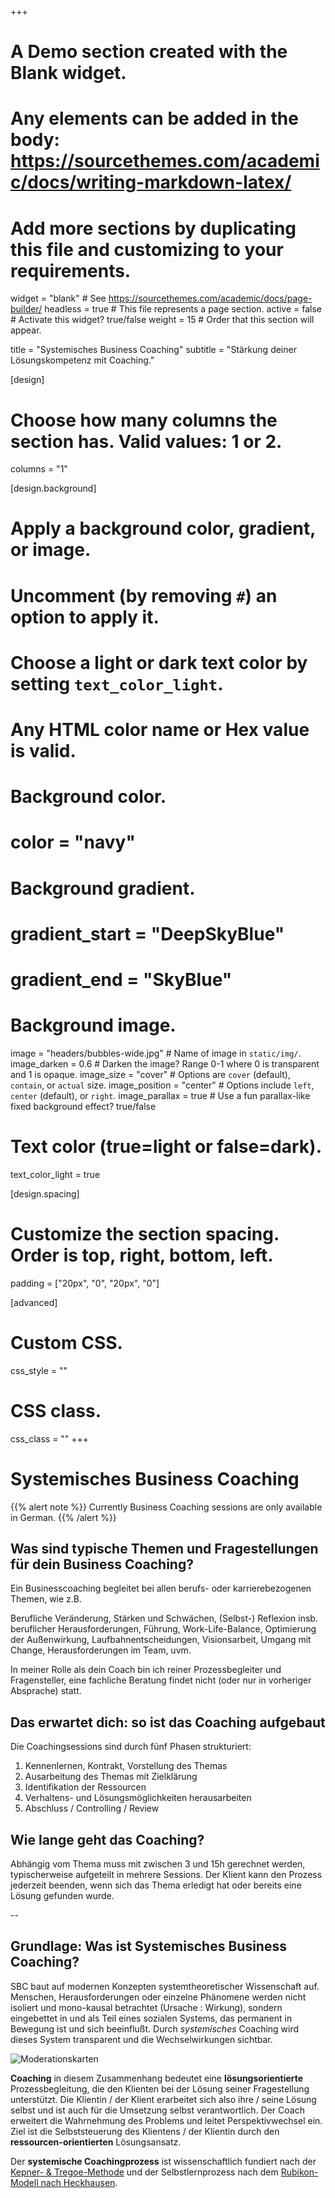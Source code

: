 +++
# A Demo section created with the Blank widget.
# Any elements can be added in the body: https://sourcethemes.com/academic/docs/writing-markdown-latex/
# Add more sections by duplicating this file and customizing to your requirements.

widget = "blank"  # See https://sourcethemes.com/academic/docs/page-builder/
headless = true  # This file represents a page section.
active = false  # Activate this widget? true/false
weight = 15  # Order that this section will appear.

title = "Systemisches Business Coaching"
subtitle = "Stärkung deiner Lösungskompetenz mit Coaching."

[design]
  # Choose how many columns the section has. Valid values: 1 or 2.
  columns = "1"

[design.background]
  # Apply a background color, gradient, or image.
  #   Uncomment (by removing `#`) an option to apply it.
  #   Choose a light or dark text color by setting `text_color_light`.
  #   Any HTML color name or Hex value is valid.

  # Background color.
  # color = "navy"
  
  # Background gradient.
  # gradient_start = "DeepSkyBlue"
  # gradient_end = "SkyBlue"
  
  # Background image.
  image = "headers/bubbles-wide.jpg"  # Name of image in `static/img/`.
  image_darken = 0.6  # Darken the image? Range 0-1 where 0 is transparent and 1 is opaque.
  image_size = "cover"  #  Options are `cover` (default), `contain`, or `actual` size.
  image_position = "center"  # Options include `left`, `center` (default), or `right`.
  image_parallax = true  # Use a fun parallax-like fixed background effect? true/false

  # Text color (true=light or false=dark).
  text_color_light = true

[design.spacing]
  # Customize the section spacing. Order is top, right, bottom, left.
  padding = ["20px", "0", "20px", "0"]

[advanced]
 # Custom CSS. 
 css_style = ""
 
 # CSS class.
 css_class = ""
+++

# Systemisches Business Coaching

{{% alert note %}}
Currently Business Coaching sessions are only available in German.
{{% /alert %}}


## Was sind typische Themen und Fragestellungen für dein Business Coaching?

Ein Businesscoaching begleitet bei allen berufs- oder karrierebezogenen Themen, wie z.B.

Berufliche Veränderung, Stärken und Schwächen, (Selbst-) Reflexion insb. beruflicher Herausforderungen, Führung, Work-Life-Balance, Optimierung der Außenwirkung, Laufbahnentscheidungen, Visionsarbeit, Umgang mit Change, Herausforderungen im Team, uvm.

In meiner Rolle als dein Coach bin ich reiner Prozessbegleiter und Fragensteller, eine fachliche Beratung findet nicht (oder nur in vorheriger Absprache) statt.


## Das erwartet dich: so ist das Coaching aufgebaut

Die Coachingsessions sind durch fünf Phasen strukturiert:

1. Kennenlernen, Kontrakt, Vorstellung des Themas
2. Ausarbeitung des Themas mit Zielklärung
3. Identifikation der Ressourcen
4. Verhaltens- und Lösungsmöglichkeiten herausarbeiten
5.  Abschluss / Controlling / Review


## Wie lange geht das Coaching?

Abhängig vom Thema muss mit zwischen 3 und 15h gerechnet werden, typischerweise aufgeteilt in mehrere Sessions. Der Klient kann den Prozess jederzeit beenden, wenn sich das Thema erledigt hat oder bereits eine Lösung gefunden wurde.

--

## Grundlage: Was ist Systemisches Business Coaching?

SBC baut auf modernen Konzepten systemtheoretischer Wissenschaft auf. Menschen, Herausforderungen oder einzelne Phänomene werden nicht isoliert und mono-kausal betrachtet (Ursache : Wirkung), sondern eingebettet in und als Teil eines sozialen Systems, das permanent in Bewegung ist und sich beeinflußt. Durch *systemisches* Coaching wird dieses System transparent und die Wechselwirkungen sichtbar.

![Moderationskarten](https://66.media.tumblr.com/c15b8ad270bc0dee356a8be6f6b1c43c/tumblr_inline_ptxeb4Wzlj1qzxh86_500.jpg)

**Coaching** in diesem Zusammenhang bedeutet eine **lösungsorientierte** Prozessbegleitung, die den Klienten bei der Lösung seiner Fragestellung unterstützt. Die Klientin / der Klient erarbeitet sich also ihre / seine Lösung selbst und ist auch für die Umsetzung selbst verantwortlich. Der Coach erweitert die Wahrnehmung des Problems und leitet Perspektivwechsel ein. Ziel ist die Selbststeuerung des Klientens / der Klientin durch den **ressourcen-orientierten** Lösungsansatz.

Der **systemische Coachingprozess** ist wissenschaftlich fundiert nach der [Kepner- & Tregoe-Methode](https://de.wikipedia.org/wiki/Kepner-Tregoe) und der Selbstlernprozess nach dem [Rubikon-Modell nach Heckhausen](https://de.wikipedia.org/wiki/Rubikonmodell_der_Handlungsphasen). 
